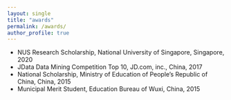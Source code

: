 ```yaml
---
layout: single
title: "awards"
permalink: /awards/
author_profile: true
---
```


- NUS Research Scholarship, National University of Singapore, Singapore, 2020
- JData Data Mining Competition Top 10, JD.com, inc., China, 2017
- National Scholarship, Ministry of Education of People’s Republic of China, China, 2015
- Municipal Merit Student, Education Bureau of Wuxi, China, 2015